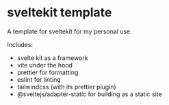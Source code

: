 # sveltekit template
A template for sveltekit for my personal use.

Includes:
- svelte kit as a framework
- vite under the hood
- prettier for formatting
- eslint for linting
- tailwindcss (with its prettier plugin)
- @sveltejs/adapter-static for building as a static site
